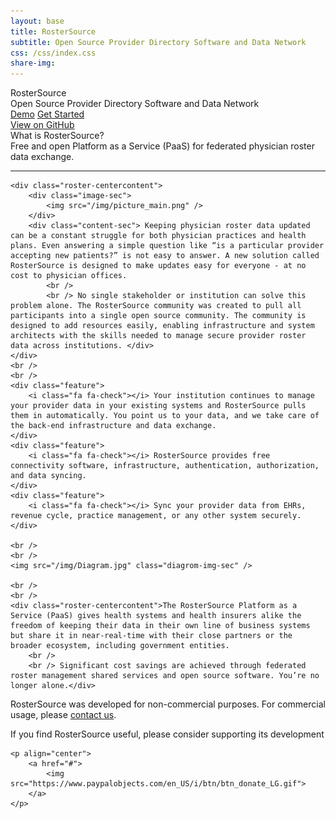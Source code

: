 ```yaml
---
layout: base
title: RosterSource
subtitle: Open Source Provider Directory Software and Data Network
css: /css/index.css
share-img: 
---
```


<div id="page-header">
    <div id="page-title">
        <span class="col-roster">Roster</span><span class="col-net">Source</span>
    </div>
    <div id="page-subtitle">Open Source Provider Directory Software and Data Network </div>
    <div id="header-btns">
        <a id="header-btn-left" class="btn" href="{{ site.baseurl }}/under_contructruction">Demo</a>
        <a id="header-btn-right" class="btn" href="{{ site.baseurl }}/architecture">Get Started</a>
    </div>
    <div id="header-credits">
        <a href="https://github.com/rosterSource">View on GitHub</a>
    </div>
</div>

<div id="what-is-shinyjs">What is RosterSource?</div>
<div id="shinyjs-desc">
    Free and open Platform as a Service (PaaS) for federated physician roster data exchange.

</div>

<hr id="shinyjs-separator" />

<div id="what-it-does">
    <!-- <div id="what-it-does-title">Free and open Platform as a Service (PaaS) for federated physician roster data exchange</div>  -->

    <div class="roster-centercontent">
        <div class="image-sec">
            <img src="/img/picture_main.png" />
        </div>
        <div class="content-sec"> Keeping physician roster data updated can be a constant struggle for both physician practices and health plans. Even answering a simple question like “is a particular provider accepting new patients?” is not easy to answer. A new solution called RosterSource is designed to make updates easy for everyone - at no cost to physician offices.
            <br />
            <br /> No single stakeholder or institution can solve this problem alone. The RosterSource community was created to pull all participants into a single open source community. The community is designed to add resources easily, enabling infrastructure and system architects with the skills needed to manage secure provider roster data across institutions. </div>
    </div>
    <br />
    <br />
    <div class="feature">
        <i class="fa fa-check"></i> Your institution continues to manage your provider data in your existing systems and RosterSource pulls them in automatically. You point us to your data, and we take care of the back-end infrastructure and data exchange.
    </div>
    <div class="feature">
        <i class="fa fa-check"></i> RosterSource provides free connectivity software, infrastructure, authentication, authorization, and data syncing.
    </div>
    <div class="feature">
        <i class="fa fa-check"></i> Sync your provider data from EHRs, revenue cycle, practice management, or any other system securely.
    </div>

    <br />
    <br />
    <img src="/img/Diagram.jpg" class="diagrom-img-sec" />

    <br />
    <br />
    <div class="roster-centercontent">The RosterSource Platform as a Service (PaaS) gives health systems and health insurers alike the freedom of keeping their data in their own line of business systems but share it in near-real-time with their close partners or the broader ecosystem, including government entities.
        <br />
        <br /> Significant cost savings are achieved through federated roster management shared services and open source software. You’re no longer alone.</div>
</div>

<div id="license-section">
    RosterSource was developed for non-commercial purposes. For commercial usage, please <a href="mailto:gunjan.siroya@netspective.com?Subject=RosterSource Enquiry">contact us</a>.
    <p>If you find RosterSource useful, please consider supporting its development</p>
    <div id="smiley"><i class="fa fa-smile-o"></i></div>

    <p align="center">
        <a href="#">
            <img src="https://www.paypalobjects.com/en_US/i/btn/btn_donate_LG.gif">
        </a>
    </p>
</div>
